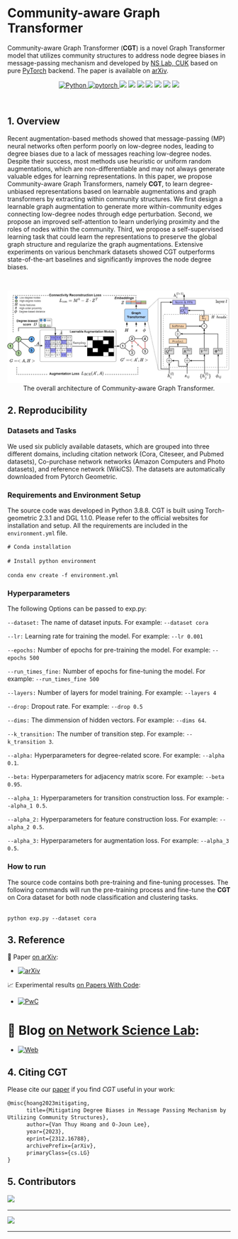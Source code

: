 # Community-aware Graph Transformer

Community-aware Graph Transformer (**CGT**) is a novel Graph Transformer model that utilizes community structures to address node degree biases in message-passing mechanism and developed by [NS Lab, CUK](https://nslab-cuk.github.io/) based on pure [PyTorch](https://github.com/pytorch/pytorch) backend. The paper is available on [arXiv](https://arxiv.org/abs/2312.16788).

<p align=center>
  <a href="https://www.python.org/downloads/release/python-360/">
    <img src="https://img.shields.io/badge/Python->=3.8.8-3776AB?logo=python&style=flat-square" alt="Python">
  </a>    
  <a href="https://github.com/pytorch/pytorch">
    <img src="https://img.shields.io/badge/PyTorch->=1.4-FF6F00?logo=pytorch&style=flat-square" alt="pytorch">
  </a>    
  <img src="https://custom-icon-badges.demolab.com/github/last-commit/NSLab-CUK/Unified-Graph-Transformer?logo=history&logoColor=white&style=flat-square"/>
  <img src="https://custom-icon-badges.demolab.com/github/languages/code-size/NSLab-CUK/Unified-Graph-Transformer?logo=file-code&logoColor=white&style=flat-square"/>
  <img src="https://custom-icon-badges.demolab.com/github/issues-pr-closed/NSLab-CUK/Unified-Graph-Transformer?color=purple&logo=git-pull-request&logoColor=white&style=flat-square"/>
  <img src="https://custom-icon-badges.demolab.com/github/v/tag/NSLab-CUK/Unified-Graph-Transformer?logo=tag&logoColor=white&style=flat-square"/>
  <img src="https://custom-icon-badges.demolab.com/github/stars/NSLab-CUK/Unified-Graph-Transformer?logo=star&style=flat-square"/>
  <img src="https://custom-icon-badges.demolab.com/github/issues-raw/NSLab-CUK/Unified-Graph-Transformer?logo=issue&style=flat-square"/>
  <img src="https://custom-icon-badges.demolab.com/github/license/NSLab-CUK/Unified-Graph-Transformer?logo=law&style=flat-square"/>
</p>

<br>


## 1. Overview

Recent augmentation-based methods showed that message-passing (MP) neural networks often perform poorly on low-degree nodes, leading to degree biases due to a lack of messages reaching low-degree nodes. Despite their success, most methods use heuristic or uniform random augmentations, which are non-differentiable and may not always generate valuable edges for learning representations. In this paper, we propose Community-aware Graph Transformers, namely **CGT**, to learn degree-unbiased representations based on learnable augmentations and graph transformers by extracting within community structures. We first design a learnable graph augmentation to generate more within-community edges connecting low-degree nodes through edge perturbation. Second, we propose an improved self-attention to learn underlying proximity and the roles of nodes within the community. Third, we propose a self-supervised learning task that could learn the representations to preserve the global graph structure and regularize the graph augmentations. Extensive experiments on various benchmark datasets showed CGT outperforms state-of-the-art baselines and significantly improves the node degree biases.

<br>

<p align="center">
  <img src="./Figures/CGT.jpg" alt="Graph Transformer Architecture" width="800">
  <br>
  <b></b> The overall architecture of Community-aware Graph Transformer.
</p>


## 2. Reproducibility

### Datasets and Tasks

We used six publicly available datasets, which are grouped into three different domains, including citation network (Cora, Citeseer, and Pubmed datasets), Co-purchase network networks (Amazon Computers and Photo datasets), and reference network (WikiCS). The datasets are automatically downloaded from Pytorch Geometric.

### Requirements and Environment Setup

The source code was developed in Python 3.8.8. CGT is built using Torch-geometric 2.3.1 and DGL 1.1.0. Please refer to the official websites for installation and setup.
All the requirements are included in the ```environment.yml``` file. 

```
# Conda installation

# Install python environment

conda env create -f environment.yml 
```
### Hyperparameters

The following Options can be passed to exp.py:

```--dataset:``` The name of dataset inputs. For example: ```--dataset cora```

```--lr:``` Learning rate for training the model. For example: ```--lr 0.001```

```--epochs:``` Number of epochs for pre-training the model. For example: ```--epochs 500```

```--run_times_fine:``` Number of epochs for fine-tuning the model. For example: ```--run_times_fine 500``` 

```--layers:``` Number of layers for model training. For example: ```--layers 4```

```--drop:``` Dropout rate. For example: ```--drop 0.5```

```--dims:``` The dimmension of hidden vectors.  For example: ```--dims 64```.

```--k_transition:``` The number of transition step. For example: ```--k_transition 3```.

```--alpha:``` Hyperparameters for degree-related score. For example: ```--alpha 0.1```.

```--beta:``` Hyperparameters for adjacency matrix score. For example: ```--beta 0.95```.

```--alpha_1:``` Hyperparameters for transition construction loss. For example: ```--alpha_1 0.5```.

```--alpha_2:``` Hyperparameters for feature construction loss. For example: ```--alpha_2 0.5```.

```--alpha_3:``` Hyperparameters for augmentation loss. For example: ```--alpha_3 0.5```.


### How to run

The source code contains both pre-training and fine-tuning processes. 
The following commands will run the pre-training process and fine-tune the **CGT** on Cora dataset for both node classification and clustering tasks.

```

python exp.py --dataset cora

```

## 3. Reference

:page_with_curl: Paper [on arXiv](https://arxiv.org/): 
* [![arXiv](https://img.shields.io/badge/arXiv-2308.09517-b31b1b?style=flat-square&logo=arxiv&logoColor=red)](https://arxiv.org/abs/2312.16788) 

:chart_with_upwards_trend: Experimental results [on Papers With Code](https://paperswithcode.com/): 
* [![PwC](https://custom-icon-badges.demolab.com/badge/Papers%20With%20Code-UGT-21CBCE?style=flat-square&logo=paperswithcode)](https://paperswithcode.com/paper/transitivity-preserving-graph-representation)

:pencil: Blog [on Network Science Lab](https://nslab-cuk.github.io/2023/12/27/CGT/): 
=======

* [![Web](https://img.shields.io/badge/NS@CUK-Post-0C2E86?style=flat-square&logo=jekyll&logoColor=FFFFFF)](https://nslab-cuk.github.io/2023/08/17/UGT/)


## 4. Citing CGT

Please cite our [paper](https://arxiv.org/abs/2308.09517) if you find *CGT* useful in your work:
```
@misc{hoang2023mitigating,
      title={Mitigating Degree Biases in Message Passing Mechanism by Utilizing Community Structures}, 
      author={Van Thuy Hoang and O-Joun Lee},
      year={2023},
      eprint={2312.16788},
      archivePrefix={arXiv},
      primaryClass={cs.LG}
}
```

## 5. Contributors

<a href="https://github.com/NSLab-CUK/Unified-Graph-Transformer/graphs/contributors">
  <img src="https://contrib.rocks/image?repo=NSLab-CUK/Unified-Graph-Transformer" />
</a>



<br>

***

<a href="https://nslab-cuk.github.io/"><img src="https://github.com/NSLab-CUK/NSLab-CUK/raw/main/Logo_Dual_Wide.png"/></a>

***





